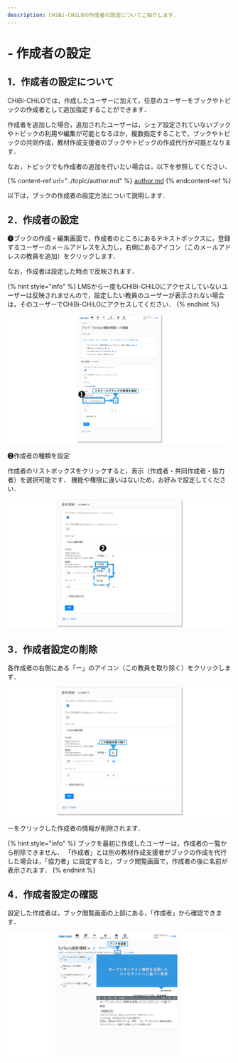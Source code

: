 ```yaml
---
description: CHiBi-CHiLOの作成者の設定についてご紹介します．
---
```


# - 作成者の設定

## 1．作成者の設定について

CHiBi-CHiLOでは，作成したユーザーに加えて，任意のユーザーをブックやトピックの作成者として追加指定することができます．

作成者を追加した場合，追加されたユーザーは，シェア設定されていないブックやトピックの利用や編集が可能となるほか，複数指定することで，ブックやトピックの共同作成，教材作成支援者のブックやトピックの作成代行が可能となります．

なお，トピックでも作成者の追加を行いたい場合は，以下を参照してください．

{% content-ref url="../topic/author.md" %}
[author.md](../topic/author.md)
{% endcontent-ref %}

以下は，ブックの作成者の設定方法について説明します．

## 2．作成者の設定

❶ブックの作成・編集画面で，作成者のところにあるテキストボックスに，登録するユーザーのメールアドレスを入力し，右側にあるアイコン（このメールアドレスの教員を追加）をクリックします．

なお，作成者は設定した時点で反映されます．

{% hint style="info" %}
LMSから一度もCHiBi-CHiLOにアクセスしていないユーザーは反映されませんので，設定したい教員のユーザーが表示されない場合は，そのユーザーでCHiBi-CHiLOにアクセスしてください．
{% endhint %}

![](../.gitbook/assets/book-author_01.png)

❷作成者の種類を設定

作成者のリストボックスをクリックすると，表示（作成者・共同作成者・協力者）を選択可能です． 機能や権限に違いはないため，お好みで設定してください．

![](../.gitbook/assets/book-author_02.png)

## 3．作成者設定の削除

各作成者の右側にある「ー」のアイコン（この教員を取り除く）をクリックします．

![](../.gitbook/assets/book-author_03.png)

ーをクリックした作成者の情報が削除されます．

{% hint style="info" %}
ブックを最初に作成したユーザーは，作成者の一覧から削除できません．
「作成者」とは別の教材作成支援者がブックの作成を代行した場合は，「協力者」に設定すると，ブック閲覧画面で，作成者の後に名前が表示されます．
{% endhint %}

## 4．作成者設定の確認

設定した作成者は，ブック閲覧画面の上部にある，「作成者」から確認できます．

![](../.gitbook/assets/book-author_04.png)
